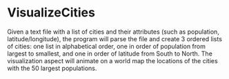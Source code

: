 # VisualizeCities
Given a text file with a list of cities and their attributes (such as population, latitude/longitude), the program will parse the file 
and create 3 ordered lists of cities: one list in alphabetical order, one in order of population from largest to smallest, and one in 
order of latitude from South to North. The visualization aspect will animate on a world map the locations of the cities with the 50 largest populations. 
